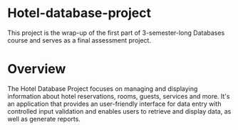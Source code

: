 # Hotel-database-project
This project is the wrap-up of the first part of 3-semester-long Databases course and serves as a final assessment project. 

# Overview
The Hotel Database Project focuses on managing and displaying information about hotel reservations, rooms, guests, services and more. It's an application that provides an user-friendly interface for data entry with controlled input validation and enables users to retrieve and display data, as well as generate reports. 
